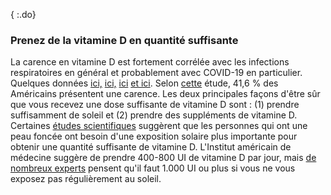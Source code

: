 { :.do}

### Prenez de la vitamine D en quantité suffisante

La carence en vitamine D est fortement corrélée avec les infections respiratoires en général et probablement avec COVID-19 en particulier. Quelques données
[ici,](https://www.ncbi.nlm.nih.gov/pmc/articles/PMC5692194/) [ici,](https://www.liebertpub.com/doi/abs/10.1089/ped.2017.0750?journalCode=ped) [ici](https://www.who.int/elena/titles/vitamind_pneumonia_children/en/) [et ici](https://www.cochranelibrary.com/cdsr/doi/10.1002/14651858.CD011597.pub2/full).
Selon [cette](https://www.ncbi.nlm.nih.gov/pubmed/21310306) étude, 41,6 % des Américains présentent une carence.
Les deux principales façons d'être sûr que vous recevez une dose suffisante de vitamine D sont : (1) prendre suffisamment de soleil et (2) prendre des suppléments de vitamine D.
Certaines [études scientifiques](https://www.sciencedirect.com/science/article/pii/B9780124158535000133) suggèrent que les personnes qui ont une peau foncée ont besoin d'une exposition solaire plus importante pour obtenir une quantité suffisante de vitamine D.
L'Institut américain de médecine suggère de prendre 400-800 UI de vitamine D par jour, mais [de nombreux experts](https://www.ncbi.nlm.nih.gov/pmc/articles/PMC2698592/) pensent qu'il faut 1.000 UI ou plus si vous ne vous exposez pas régulièrement au soleil.
